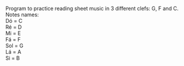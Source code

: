 Program to practice reading sheet music in 3 different clefs: G, F and C.  
Notes names:  
Dó = C  
Ré = D  
Mi = E  
Fá = F  
Sol = G  
Lá = A  
Si = B  
